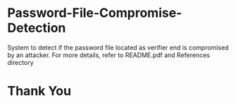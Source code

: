 # Password-File-Compromise-Detection
System to detect if the password file located as verifier end is compromised by an attacker. For more details, refer to README.pdf and References directory
# Thank You
